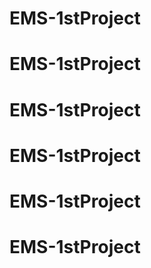 # EMS-1stProject
# EMS-1stProject
# EMS-1stProject
# EMS-1stProject
# EMS-1stProject
# EMS-1stProject
